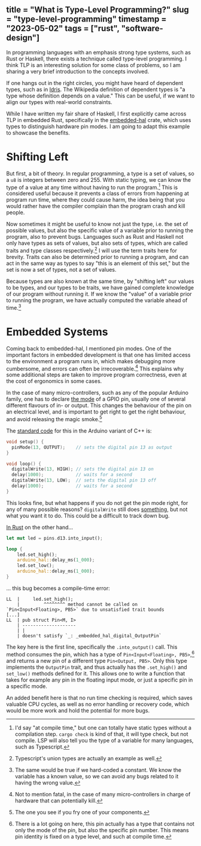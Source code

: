 title = "What is Type-Level Programming?"
slug = "type-level-programming"
timestamp = "2023-05-02"
tags = ["rust", "software-design"]
---
In programming languages with an emphasis strong type systems, such as Rust or Haskell, there exists a technique called type-level programming. I think TLP is an interesting solution for some class of problems, so I am sharing a very brief introduction to the concepts involved.

If one hangs out in the right circles, you might have heard of dependent types, such as in [Idris](https://www.idris-lang.org/). The Wikipedia definition of dependent types is "a type whose definition depends on a value." This can be useful, if we want to align our types with real-world constraints.

While I have written my fair share of Haskell, I first explicitly came across TLP in embedded Rust, specifically in the [embedded-hal](https://docs.rs/embedded-hal/latest/embedded_hal) crate, which uses types to distinguish hardware pin modes. I am going to adapt this example to showcase the benefits.


# Shifting Left

But first, a bit of theory. In regular programming, a type is a set of values, so a `u8` is integers between zero and 255. With static typing, we can know the type of a value at any time without having to run the program.[^1] This is considered useful because it prevents a class of errors from happening at program run time, where they could cause harm, the idea being that you would rather have the compiler complain than the program crash and kill people.

Now sometimes it might be useful to know not just the type, i.e. the set of possible values, but also the specific value of a variable prior to running the program, also to prevent bugs. Languages such as Rust and Haskell not only have types as sets of values, but also sets of types, which are called traits and type classes respectively.[^2] I will use the term traits here for brevity. Traits can also be determined prior to running a program, and can act in the same way as types to say "this is an element of this set," but the set is now a set of types, not a set of values.

Because types are also known at the same time, by "shifting left" our values to be types, and our types to be traits, we have gained complete knowledge of our program without running it. If we know the "value" of a variable prior to running the program, we have actually computed the variable ahead of time.[^3]


# Embedded Systems

Coming back to embedded-hal, I mentioned pin modes. One of the important factors in embedded development is that one has limited access to the environment a program runs in, which makes debugging more cumbersome, and errors can often be irrecoverable.[^4] This explains why some additional steps are taken to improve program correctness, even at the cost of ergonomics in some cases.

In the case of many micro-controllers, such as any of the popular Arduino family, one has to declare [the mode](https://docs.arduino.cc/learn/microcontrollers/digital-pins) of a GPIO pin, usually one of several different flavours of in- or output. This changes the behaviour of the pin on an electrical level, and is important to get right to get the right behaviour, and avoid releasing the magic smoke.[^5]

The [standard code](https://reference.arduino.cc/reference/en/language/functions/digital-io/pinmode/) for this in the Arduino variant of C++ is:

```c++
void setup() {
  pinMode(13, OUTPUT);    // sets the digital pin 13 as output
}

void loop() {
  digitalWrite(13, HIGH); // sets the digital pin 13 on
  delay(1000);            // waits for a second
  digitalWrite(13, LOW);  // sets the digital pin 13 off
  delay(1000);            // waits for a second
}
```

This looks fine, but what happens if you do not get the pin mode right, for any of many possible reasons? `digitalWrite` still does [something](https://www.arduino.cc/reference/en/language/functions/digital-io/digitalwrite/), but not what you want it to do. This could be a difficult to track down bug.

[In Rust](https://github.com/Rahix/avr-hal/blob/main/examples/arduino-uno/src/bin/uno-blink.rs) on the other hand&#x2026;

```rust
let mut led = pins.d13.into_input();

loop {
    led.set_high();
    arduino_hal::delay_ms(1_000);
    led.set_low();
    arduino_hal::delay_ms(1_000);
}
```

&#x2026; this bug becomes a compile-time error:

```rust-compilation
LL  |     led.set_high();
    |         ^^^^^^^^ method cannot be called on `Pin<Input<Floating>, PB5>` due to unsatisfied trait bounds
[...]
LL  | pub struct Pin<M, I>
    | --------------------
    | |
    | doesn't satisfy `_: _embedded_hal_digital_OutputPin`
```

The key here is the first line, specifically the `.into_output()` call. This method consumes the pin, which has a type of `Pin<Input<Floating>, PB5>`,[^6] and returns a new pin of a different type `Pin<Output, PB5>`. Only this type implements the `OutputPin` trait, and thus actually has the `.set_high()` and `set_low()` methods defined for it. This allows one to write a function that takes for example any pin in the floating input mode, or just a specific pin in a specific mode.

An added benefit here is that no run time checking is required, which saves valuable CPU cycles, as well as no error handling or recovery code, which would be more work and hold the potential for more bugs.


[^1]: I'd say "at compile time," but one can totally have static types without a compilation step. `cargo check` is kind of that, it will type check, but not compile. LSP will also tell you the type of a variable for many languages, such as Typescript.

[^2]: Typescript's union types are actually an example as well.

[^3]: The same would be true if we hard-coded a constant. We know the variable has a known value, so we can avoid any bugs related to it having the wrong value.

[^4]: Not to mention fatal, in the case of many micro-controllers in charge of hardware that can potentially kill.

[^5]: The one you see if you fry one of your components.

[^6]: There is a lot going on here, this pin actually has a type that contains not only the mode of the pin, but also the specific pin number. This means pin identity is fixed on a type level, and such at compile time.
